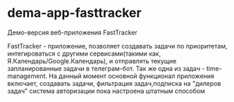 # dema-app-fasttracker
Демо-версия веб-приложения FastTracker

FastTracker - приложение, позволяет создавать задачи по приоритетам, интегироваться с другими сервисами(такими как, Я.Календарь/Google.Календарь), и отправлять текущие запланированные задачи в телеграм-бот.
Так же одна из задач - time-management.
На данный момент основной функционал приложения включает, создавать задачи, фильтрация задач,подписка на "дилеров задач" система авторизации пока настроена штатным способом
